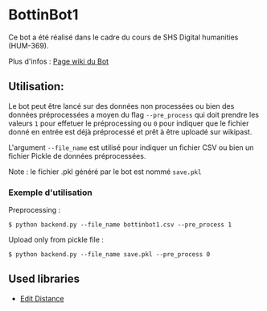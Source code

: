# BottinBot1

Ce bot a été réalisé dans le cadre du cours de SHS Digital humanities (HUM-369).

Plus d'infos : [Page wiki du Bot](http://wikipast.epfl.ch/wiki/BottinBot1)

## Utilisation:

Le bot peut être lancé sur des données non processées ou bien des données préprocessées a moyen du flag `--pre_process` qui doit prendre les valeurs `1` pour effetuer le préprocessing  ou `0` pour indiquer que le fichier donné en entrée est déjà préprocessé et prêt à être uploadé sur wikipast.

L'argument `--file_name` est utilisé pour indiquer un fichier CSV ou bien un fichier Pickle de données préprocessées. 

Note : le fichier .pkl généré par le bot est nommé `save.pkl`

### Exemple d'utilisation

Preprocessing :
```
$ python backend.py --file_name bottinbot1.csv --pre_process 1
```

Upload only from pickle file :
```
$ python backend.py --file_name save.pkl --pre_process 0
```

## Used libraries

- [Edit Distance](https://github.com/roy-ht/editdistance)
